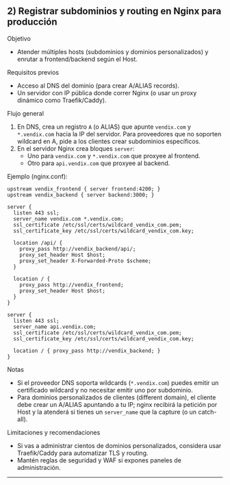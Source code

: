 ## 2) Registrar subdominios y routing en Nginx para producción

Objetivo
- Atender múltiples hosts (subdominios y dominios personalizados) y enrutar a frontend/backend según el Host.

Requisitos previos
- Acceso al DNS del dominio (para crear A/ALIAS records).
- Un servidor con IP pública donde correr Nginx (o usar un proxy dinámico como Traefik/Caddy).

Flujo general
1. En DNS, crea un registro `A` (o ALIAS) que apunte `vendix.com` y `*.vendix.com` hacia la IP del servidor. Para proveedores que no soporten wildcard en A, pide a los clientes crear subdominios específicos.
2. En el servidor Nginx crea bloques `server`:
   - Uno para `vendix.com` y `*.vendix.com` que proxyee al frontend.
   - Otro para `api.vendix.com` que proxyee al backend.

Ejemplo (nginx.conf):

```nginx
upstream vendix_frontend { server frontend:4200; }
upstream vendix_backend { server backend:3000; }

server {
  listen 443 ssl;
  server_name vendix.com *.vendix.com;
  ssl_certificate /etc/ssl/certs/wildcard_vendix_com.pem;
  ssl_certificate_key /etc/ssl/certs/wildcard_vendix_com.key;

  location /api/ {
    proxy_pass http://vendix_backend/api/;
    proxy_set_header Host $host;
    proxy_set_header X-Forwarded-Proto $scheme;
  }

  location / {
    proxy_pass http://vendix_frontend;
    proxy_set_header Host $host;
  }
}

server {
  listen 443 ssl;
  server_name api.vendix.com;
  ssl_certificate /etc/ssl/certs/wildcard_vendix_com.pem;
  ssl_certificate_key /etc/ssl/certs/wildcard_vendix_com.key;

  location / { proxy_pass http://vendix_backend; }
}
```

Notas
- Si el proveedor DNS soporta wildcards (`*.vendix.com`) puedes emitir un certificado wildcard y no necesitar emitir uno por subdominio.
- Para dominios personalizados de clientes (different domain), el cliente debe crear un A/ALIAS apuntando a tu IP; nginx recibirá la petición por Host y la atenderá si tienes un `server_name` que la capture (o un catch-all).

Limitaciones y recomendaciones
- Si vas a administrar cientos de dominios personalizados, considera usar Traefik/Caddy para automatizar TLS y routing.
- Mantén reglas de seguridad y WAF si expones paneles de administración.

---
